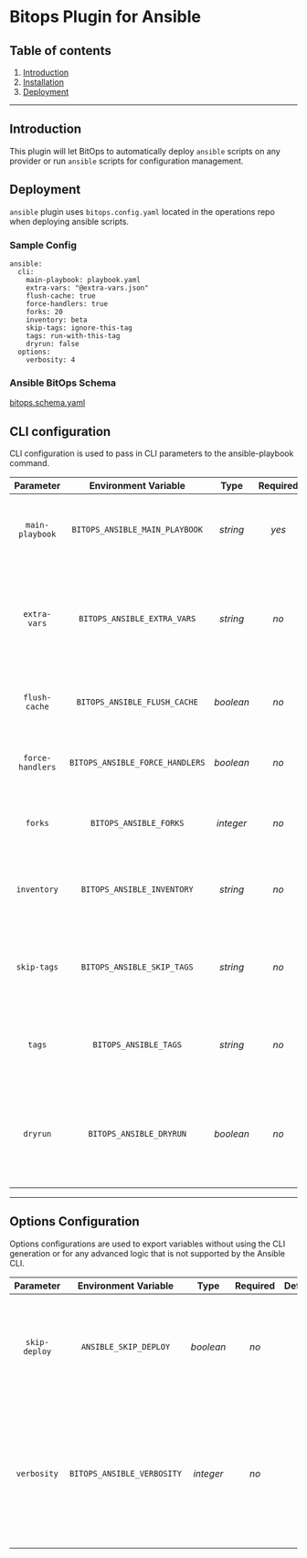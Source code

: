 # Bitops Plugin for Ansible


## Table of contents

1. [Introduction](#Introduction)
2. [Installation](https://github.com/bitops-plugins/ansible/blob/main/INSTALL.md)
3. [Deployment](#Deployment)

---

## Introduction
This plugin will let BitOps to automatically deploy ``ansible`` scripts on any provider or run ``ansible`` scripts for configuration management. 


## Deployment

``ansible`` plugin uses ```bitops.config.yaml``` located in the operations repo when deploying ansible scripts.

### Sample Config
```
ansible:
  cli:
    main-playbook: playbook.yaml
    extra-vars: "@extra-vars.json"
    flush-cache: true
    force-handlers: true
    forks: 20
    inventory: beta
    skip-tags: ignore-this-tag
    tags: run-with-this-tag
    dryrun: false
  options:
    verbosity: 4
```

### Ansible BitOps Schema

[bitops.schema.yaml](https://github.com/bitops-plugins/ansible/blob/main/bitops.schema.yaml)

## CLI configuration
CLI configuration is used to pass in CLI parameters to the ansible-playbook command.

| **Parameter** | **Environment Variable** | **Type** | **Required** | **Default** | **Description** |
| :--: | :--: | :--: | :--: | :--: | :--: |
| `main-playbook`  | `BITOPS_ANSIBLE_MAIN_PLAYBOOK`    | _string_  | _yes_ | `playbook.yaml` | Specify which playbook to run ansible-playbook with |
| `extra-vars`     | `BITOPS_ANSIBLE_EXTRA_VARS`     | _string_  | _no_  |  | Add additional ansible playbook parameters directly or load via JSON/YAML file. |
| `flush-cache`    | `BITOPS_ANSIBLE_FLUSH_CACHE`    | _boolean_ | _no_  |  | Clear the fact cache for every host in inventory. |
| `force-handlers` | `BITOPS_ANSIBLE_FORCE_HANDLERS` | _boolean_ | _no_  |  | Clear the fact cache for every host in inventory. |
| `forks`          | `BITOPS_ANSIBLE_FORKS`          | _integer_ | _no_  |  | Specify number of parallel processes to use. |
| `inventory`      | `BITOPS_ANSIBLE_INVENTORY`      | _string_  | _no_  |  | Specify inventory host path or comma separated host list. |
| `skip-tags`      | `BITOPS_ANSIBLE_SKIP_TAGS`      | _string_  | _no_  |  | Only run plays and tasks whose tags do not match these values. |
| `tags`           | `BITOPS_ANSIBLE_TAGS`           | _string_  | _no_  |  | Only run plays and tasks tagged with these values. |
| `dryrun`         | `BITOPS_ANSIBLE_DRYRUN`         | _boolean_ | _no_  |  | Don't make any changes; instead, try to predict some of the changes that may occur. |

-------------------

## Options Configuration
Options configurations are used to export variables without using the CLI generation or for any advanced logic that is not supported by the Ansible CLI.

| **Parameter** | **Environment Variable** | **Type** | **Required** | **Default** | **Description** | 
| :--: | :--: | :--: | :--: | :--: | :--: |  
| `skip-deploy` | `ANSIBLE_SKIP_DEPLOY`      | _boolean_ | _no_ |  | If set to "true", regardless of the stack-action, deployment actions will be skipped. | 
| `verbosity`   | `BITOPS_ANSIBLE_VERBOSITY` | _integer_ | _no_ |  | Equivalent to adding `-verbose` or repeating `-v` flags. Will override `[default]` `verbosity=` setting in ansible.cfg. Acceptable values `0\|1\|2\|3\|4`. |
